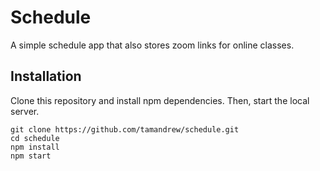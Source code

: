 # Schedule

A simple schedule app that also stores zoom links for online classes. 

## Installation
Clone this repository and install npm dependencies. Then, start the local server.

```
git clone https://github.com/tamandrew/schedule.git
cd schedule
npm install
npm start
```

